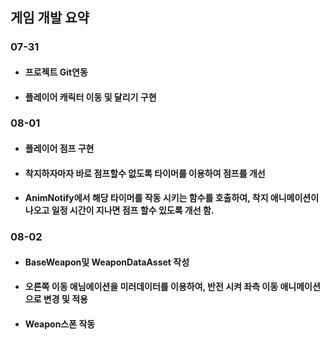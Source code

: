 ## 게임 개발 요약
### 07-31
+ #### 프로젝트 Git연동
+ #### 플레이어 캐릭터 이동 및 달리기 구현
  
### 08-01
+ #### 플레이어 점프 구현
+ #### 착지하자마자 바로 점프할수 없도록 타이머를 이용하여 점프를 개선
+ #### AnimNotify에서 해당 타이머를 작동 시키는 함수를 호출하여, 착지 애니메이션이 나오고 일정 시간이 지나면 점프 할수 있도록 개선 함.

### 08-02
+ #### BaseWeapon및 WeaponDataAsset 작성
+ #### 오른쪽 이동 애님에이션을 미러데이터를 이용하여, 반전 시켜 좌측 이동 애니메이션으로 변경 및 적용
+ #### Weapon스폰 작동
